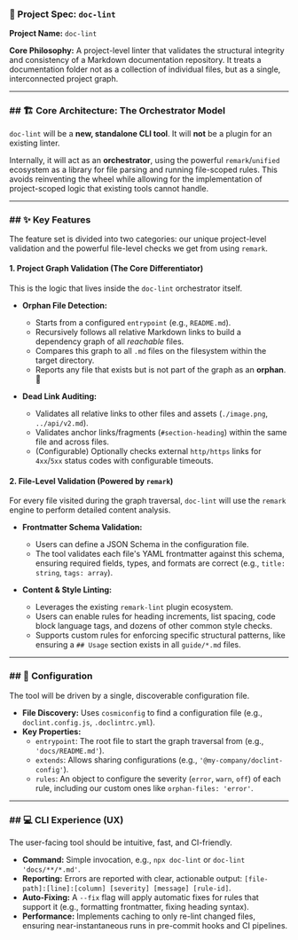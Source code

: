 ### 🎯 Project Spec: `doc-lint`

**Project Name:** `doc-lint`

**Core Philosophy:** A project-level linter that validates the structural integrity and consistency of a Markdown documentation repository. It treats a documentation folder not as a collection of individual files, but as a single, interconnected project graph.

---

### ## 🏗️ Core Architecture: The Orchestrator Model

`doc-lint` will be a **new, standalone CLI tool**. It will **not** be a plugin for an existing linter.

Internally, it will act as an **orchestrator**, using the powerful `remark`/`unified` ecosystem as a library for file parsing and running file-scoped rules. This avoids reinventing the wheel while allowing for the implementation of project-scoped logic that existing tools cannot handle.



---

### ## ✨ Key Features

The feature set is divided into two categories: our unique project-level validation and the powerful file-level checks we get from using `remark`.

#### 1. Project Graph Validation (The Core Differentiator)

This is the logic that lives inside the `doc-lint` orchestrator itself.

* **Orphan File Detection:**
    * Starts from a configured `entrypoint` (e.g., `README.md`).
    * Recursively follows all relative Markdown links to build a dependency graph of all *reachable* files.
    * Compares this graph to all `.md` files on the filesystem within the target directory.
    * Reports any file that exists but is not part of the graph as an **orphan**. 🚨

* **Dead Link Auditing:**
    * Validates all relative links to other files and assets (`./image.png`, `../api/v2.md`).
    * Validates anchor links/fragments (`#section-heading`) within the same file and across files.
    * (Configurable) Optionally checks external `http/https` links for `4xx`/`5xx` status codes with configurable timeouts.

#### 2. File-Level Validation (Powered by `remark`)

For every file visited during the graph traversal, `doc-lint` will use the `remark` engine to perform detailed content analysis.

* **Frontmatter Schema Validation:**
    * Users can define a JSON Schema in the configuration file.
    * The tool validates each file's YAML frontmatter against this schema, ensuring required fields, types, and formats are correct (e.g., `title: string`, `tags: array`).

* **Content & Style Linting:**
    * Leverages the existing `remark-lint` plugin ecosystem.
    * Users can enable rules for heading increments, list spacing, code block language tags, and dozens of other common style checks.
    * Supports custom rules for enforcing specific structural patterns, like ensuring a `## Usage` section exists in all `guide/*.md` files.

---

### ## 🔧 Configuration

The tool will be driven by a single, discoverable configuration file.

* **File Discovery:** Uses `cosmiconfig` to find a configuration file (e.g., `doclint.config.js`, `.doclintrc.yml`).
* **Key Properties:**
    * `entrypoint`: The root file to start the graph traversal from (e.g., `'docs/README.md'`).
    * `extends`: Allows sharing configurations (e.g., `'@my-company/doclint-config'`).
    * `rules`: An object to configure the severity (`error`, `warn`, `off`) of each rule, including our custom ones like `orphan-files: 'error'`.

---

### ## 💻 CLI Experience (UX)

The user-facing tool should be intuitive, fast, and CI-friendly.

* **Command:** Simple invocation, e.g., `npx doc-lint` or `doc-lint 'docs/**/*.md'`.
* **Reporting:** Errors are reported with clear, actionable output: `[file-path]:[line]:[column] [severity] [message] [rule-id]`.
* **Auto-Fixing:** A `--fix` flag will apply automatic fixes for rules that support it (e.g., formatting frontmatter, fixing heading syntax).
* **Performance:** Implements caching to only re-lint changed files, ensuring near-instantaneous runs in pre-commit hooks and CI pipelines.